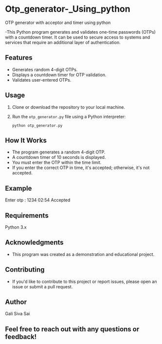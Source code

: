 # Otp_generator-_Using_python
OTP generator with acceptor and timer using python


-This Python program generates and validates one-time passwords (OTPs) with a countdown timer. It can be used to secure access to systems and services that require an additional layer of authentication.

## Features

- Generates random 4-digit OTPs.
- Displays a countdown timer for OTP validation.
- Validates user-entered OTPs.

## Usage

1. Clone or download the repository to your local machine.

2. Run the `otp_generator.py` file using a Python interpreter:

   ```shell
   python otp_generator.py
## How It Works
- The program generates a random 4-digit OTP.
- A countdown timer of 10 seconds is displayed.
- You must enter the OTP within the time limit.
- If you enter the correct OTP in time, it's accepted; otherwise, it's not accepted.
## Example
  Enter otp : 1234
  02:54
  Accepted
## Requirements
  Python 3.x
  
## Acknowledgments
- This program was created as a demonstration and educational project.
## Contributing
- If you'd like to contribute to this project or report issues, please open an issue or submit a pull request.

## Author
Gali Siva Sai

## Feel free to reach out with any questions or feedback!
